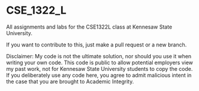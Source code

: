 # CSE_1322_L

All assignments and labs for the CSE1322L class at Kennesaw State University.

If you want to contribute to this, just make a pull request or a new branch.

Disclaimer: My code is not the ultimate solution, nor should you use it when writing your own code. This code is public to allow potential employers view my past work, not for Kennesaw State University students to copy the code. If you deliberately use any code here, you agree to admit malicious intent in the case that you are brought to Academic Integrity.
